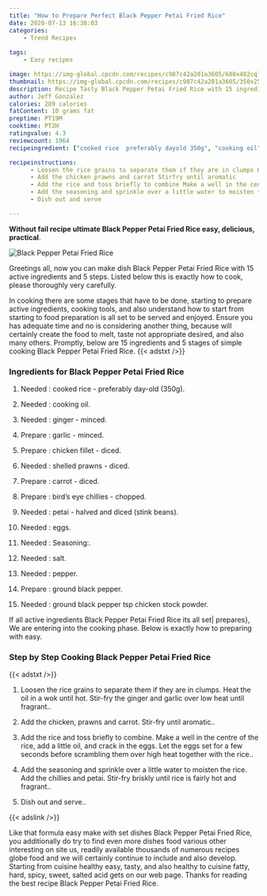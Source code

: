 ```yaml
---
title: "How to Prepare Perfect Black Pepper Petai Fried Rice"
date: 2020-07-13 16:38:03
categories:
    - Trend Recipes
    
tags:
    - Easy recipes

image: https://img-global.cpcdn.com/recipes/c987c42a201a3605/680x482cq70/black-pepper-petai-fried-rice-recipe-main-photo.jpg
thumbnail: https://img-global.cpcdn.com/recipes/c987c42a201a3605/350x250cq70/black-pepper-petai-fried-rice-recipe-main-photo.jpg
description: Recipe Tasty Black Pepper Petai Fried Rice with 15 ingredients and 5 stages of easy cooking.
author: Jeff Gonzalez
calories: 289 calories
fatContent: 10 grams fat
preptime: PT19M
cooktime: PT2H
ratingvalue: 4.3
reviewcount: 1964
recipeingredient: ["cooked rice  preferably dayold 350g", "cooking oil", "ginger  minced", "garlic  minced", "chicken fillet  diced", "shelled prawns  diced", "carrot  diced", "birds eye chillies  chopped", "petai  halved and diced stink beans", "eggs", "Seasoning", "salt", "pepper", "ground black pepper", "ground black pepper tsp chicken stock powder"]

recipeinstructions: 
      - Loosen the rice grains to separate them if they are in clumps Heat the oil in a wok until hot Stirfry the ginger and garlic over low heat until fragrant 
      - Add the chicken prawns and carrot Stirfry until aromatic 
      - Add the rice and toss briefly to combine Make a well in the centre of the rice add a little oil and crack in the eggs Let the eggs set for a few seconds before scrambling them over high heat together with the rice 
      - Add the seasoning and sprinkle over a little water to moisten the rice Add the chillies and petai Stirfry briskly until rice is fairly hot and fragrant 
      - Dish out and serve

---
```




**Without fail recipe ultimate Black Pepper Petai Fried Rice easy, delicious, practical**. 


![Black Pepper Petai Fried Rice](https://img-global.cpcdn.com/recipes/c987c42a201a3605/680x482cq70/black-pepper-petai-fried-rice-recipe-main-photo.jpg "Black Pepper Petai Fried Rice")




Greetings all, now you can make dish Black Pepper Petai Fried Rice with 15 active ingredients and 5 steps. Listed below this is exactly how to cook, please thoroughly very carefully.

In cooking there are some stages that have to be done, starting to prepare active ingredients, cooking tools, and also understand how to start from starting to food preparation is all set to be served and enjoyed. Ensure you has adequate time and no is considering another thing, because will certainly create the food to melt, taste not appropriate desired, and also many others. Promptly, below are 15 ingredients and 5 stages of simple cooking Black Pepper Petai Fried Rice.
{{< adstxt />}}

### Ingredients for Black Pepper Petai Fried Rice


1. Needed  : cooked rice - preferably day-old (350g).

1. Needed  : cooking oil.

1. Needed  : ginger - minced.

1. Prepare  : garlic - minced.

1. Prepare  : chicken fillet - diced.

1. Needed  : shelled prawns - diced.

1. Prepare  : carrot - diced.

1. Prepare  : bird’s eye chillies - chopped.

1. Needed  : petai - halved and diced (stink beans).

1. Needed  : eggs.

1. Needed  : Seasoning:.

1. Needed  : salt.

1. Needed  : pepper.

1. Prepare  : ground black pepper.

1. Needed  : ground black pepper tsp chicken stock powder.



If all active ingredients Black Pepper Petai Fried Rice its all set| prepares}, We are entering into the cooking phase. Below is exactly how to preparing with easy.

### Step by Step Cooking Black Pepper Petai Fried Rice

{{< adstxt />}}


1. Loosen the rice grains to separate them if they are in clumps. Heat the oil in a wok until hot. Stir-fry the ginger and garlic over low heat until fragrant..



1. Add the chicken, prawns and carrot. Stir-fry until aromatic..



1. Add the rice and toss briefly to combine. Make a well in the centre of the rice, add a little oil, and crack in the eggs. Let the eggs set for a few seconds before scrambling them over high heat together with the rice..



1. Add the seasoning and sprinkle over a little water to moisten the rice. Add the chillies and petai. Stir-fry briskly until rice is fairly hot and fragrant..



1. Dish out and serve..





{{< adslink />}}

Like that formula easy make with set dishes Black Pepper Petai Fried Rice, you additionally do try to find even more dishes food various other interesting on site us, readily available thousands of numerous recipes globe food and we will certainly continue to include and also develop. Starting from cuisine healthy easy, tasty, and also healthy to cuisine fatty, hard, spicy, sweet, salted acid gets on our web page. Thanks for reading the best recipe Black Pepper Petai Fried Rice.
